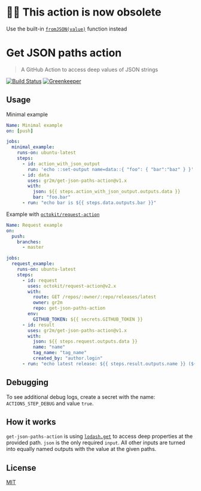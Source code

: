 # 💁‍♂️ This action is now obsolete

Use the built-in [`fromJSON(value)`](https://help.github.com/en/actions/reference/context-and-expression-syntax-for-github-actions#fromjson) function instead

# Get JSON paths action

> A GitHub Action to access deep values of JSON strings

[![Build Status](https://github.com/gr2m/get-json-paths-action/workflows/Test/badge.svg)](https://github.com/gr2m/get-json-paths-action/actions)
[![Greenkeeper](https://badges.greenkeeper.io/gr2m/get-json-paths-action.svg)](https://greenkeeper.io/)

## Usage

Minimal example

```yml
Name: Minimal example
on: [push]

jobs:
  minimal_example:
    runs-on: ubuntu-latest
    steps:
      - id: action_with_json_output
        run: 'echo ::set-output name=data::{ "foo": { "bar":"baz" } }'
      - id: data
        uses: gr2m/get-json-paths-action@v1.x
        with:
          json: ${{ steps.action_with_json_output.outputs.data }}
          bar: "foo.bar"
      - run: "echo bar is ${{ steps.data.outputs.bar }}"
```

Example with [`octokit/request-action`](https://github.com/octokit/request-action/)

```yml
Name: Request example
on:
  push:
    branches:
      - master

jobs:
  request_example:
    runs-on: ubuntu-latest
    steps:
      - id: request
        uses: octokit/request-action@v2.x
        with:
          route: GET /repos/:owner/:repo/releases/latest
          owner: gr2m
          repo: get-json-paths-action
        env:
          GITHUB_TOKEN: ${{ secrets.GITHUB_TOKEN }}
      - id: result
        uses: gr2m/get-json-paths-action@v1.x
        with:
          json: ${{ steps.request.outputs.data }}
          name: "name"
          tag_name: "tag_name"
          created_by: "author.login"
      - run: "echo latest release: ${{ steps.result.outputs.name }} (${{ steps.result.outputs.tag_name }}) by ${{ ${{ steps.result.outputs.login }}"
```

## Debugging

To see additional debug logs, create a secret with the name: `ACTIONS_STEP_DEBUG` and value `true`.

## How it works

`get-json-paths-action` is using [`lodash.get`](https://lodash.com/docs/4.17.15#get) to access deep properties at the provided path. `json` is the only required `input`. All other inputs are turned into equally named outputs with the value at the given paths.

## License

[MIT](LICENSE)
